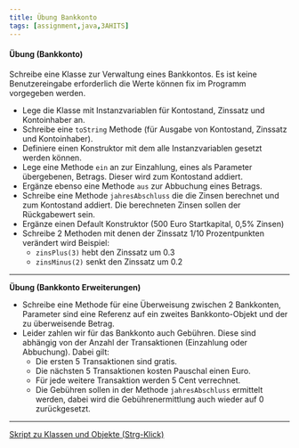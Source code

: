 ```yaml
---
title: Übung Bankkonto
tags: [assignment,java,3AHITS]
---
```


#### Übung (Bankkonto)

Schreibe eine Klasse zur Verwaltung eines Bankkontos. Es ist keine Benutzereingabe erforderlich die Werte können fix im Programm vorgegeben werden.

- Lege die Klasse mit Instanzvariablen für Kontostand, Zinssatz und Kontoinhaber an.
- Schreibe eine `toString` Methode (für Ausgabe von Kontostand, Zinssatz und Kontoinhaber).
- Definiere einen Konstruktor mit dem alle Instanzvariablen gesetzt werden können.
- Lege eine Methode `ein` an zur Einzahlung, eines als Parameter übergebenen, Betrags. Dieser wird zum Kontostand addiert.
- Ergänze ebenso eine Methode `aus` zur Abbuchung eines Betrags.
- Schreibe eine Methode `jahresAbschluss` die die Zinsen berechnet und zum Kontostand addiert. Die berechneten Zinsen sollen der Rückgabewert sein.
- Ergänze einen Default Konstruktor (500 Euro Startkapital, 0,5% Zinsen)
- Schreibe 2 Methoden mit denen der Zinssatz 1/10 Prozentpunkten verändert wird
  Beispiel: 
  - `zinsPlus(3)` hebt den Zinssatz um 0.3
  - `zinsMinus(2)` senkt den Zinssatz um 0.2



---

**Übung (Bankkonto Erweiterungen)**

- Schreibe eine Methode für eine Überweisung zwischen 2 Bankkonten, Parameter sind eine Referenz auf ein zweites Bankkonto-Objekt und der zu überweisende Betrag.
- Leider zahlen wir für das Bankkonto auch Gebühren. Diese sind abhängig von der Anzahl der Transaktionen (Einzahlung oder Abbuchung). Dabei gilt:
  - Die ersten 5 Transaktionen sind gratis.
  - Die nächsten 5 Transaktionen kosten Pauschal einen Euro.
  - Für jede weitere Transaktion werden 5 Cent verrechnet.
  - Die Gebühren sollen in der Methode `jahresAbschluss` ermittelt werden, dabei wird die Gebührenermittlung auch wieder auf 0 zurückgesetzt.

---

[Skript zu Klassen und Objekte (Strg-Klick)](https://matejkaf.github.io/Doc/Java_3/02_KlassenUndObjekte/KlassenUndObjekte)

